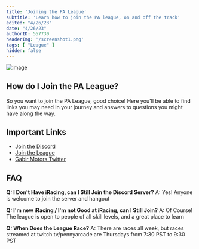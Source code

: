 ```yaml
---
title: 'Joining the PA League'
subtitle: 'Learn how to join the PA league, on and off the track'
edited: "4/26/23"
date: "4/26/23"
authorID: 557730
headerImg: '/screenshot1.png'
tags: [ "League" ]
hidden: false
---
```


![image](https://i.gabirmotors.com/assets/league/pa_league_horizontal.png)

## How do I Join the PA League?

So you want to join the PA League, good choice! Here you'll be able to find links you may need in your journey and answers to questions you might have along the way.

## Important Links

- [Join the Discord](https://discord.gabirmotors.com)
- [Join the League](https://members.iracing.com/membersite/member/LeagueView.do?league=4778)
- [Gabir Motors Twitter](https://twitter.com/GabirMotors)

## FAQ

**Q: I Don't Have iRacing, can I Still Join the Discord Server?**
A: Yes! Anyone is welcome to join the server and hangout


**Q: I'm new iRacing / I'm not Good at iRacing, can I Still Join?**
A: Of Course! The league is open to people of all skill levels, and a great place to learn


**Q: When Does the League Race?**
A: There are races all week, but races streamed at twitch.tv/pennyarcade are Thursdays from 7:30 PST to 9:30 PST